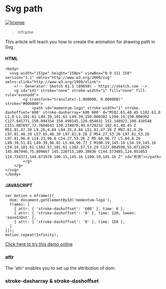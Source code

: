# Svg path

[![license](https://img.shields.io/github/license/momentum-design/momentum-ui.svg?color=blueviolet)](https://github.com/momentum-design/momentum-ui/blob/master/charts/LICENSE)

> mframe

This article will teach you how to create the animation for drawing path in Svg.

#### HTML

```
<body>
  <svg width="151px" height="150px" viewBox="0 0 151 150" version="1.1" xmlns="http://www.w3.org/2000/svg" xmlns:xlink="http://www.w3.org/1999/xlink">
    <!-- Generator: Sketch 61.1 (89650) - https://sketch.com -->
    <g id="id1" stroke="none" stroke-width="1" fill="none" fill-rule="evenodd">
        <g transform="translate(-1.000000, 0.000000)" stroke="#000000">
            <path id="momentum-logo" stroke-width="1" stroke-dashoffset='600' stroke-dasharray='600 600' d="M102.61,48.45 L102.61,0 L1,0 L1,101.61 L49.39,101.61 L49.39,150.000302 L100.19,150.000302 C127.841771,150.094354 150.490145,128.054631 151.148921,100.410548 C151.807697,72.7664643 130.234876,49.6729232 102.61,48.45 Z M51.81,47.39 L9.26,4.84 L94.35,4.84 L51.81,47.39 Z M97.81,8.26 L97.81,48.39 L57.65,48.39 L97.81,8.26 Z M54.27,53.26 L97.81,53.26 L97.81,96.8 L54.23,96.8 L54.27,53.26 Z M5.84,96.77 L5.84,8.26 L49.39,51.81 L49.39,96.81 L5.84,96.77 Z M100.19,145.16 L54.19,145.16 L54.19,101.61 L102.57,101.61 L102.57,53.29 C127.084598,55.0711029 145.867946,75.809667 145.220715,100.38036 C144.573485,124.951053 124.724371,144.671978 100.15,145.16 L100.19,145.16 Z" id="形状"></path>
        </g>
    </g>
</svg>
</body>
```

#### JAVASCRIPT

```
var motion = mframe([{
  dom: document.getElementById('momentum-logo'),
  frames: [
    { attr: { 'stroke-dashoffset': '600' }, time: 0 },
    { attr: { 'stroke-dashoffset': '0' }, time: 120, tween: 'easeInOut' },
    { attr: { 'stroke-dashoffset': '0' }, time: 150 },
  ]
}]);
motion.repeat(Infinity);
```

[Click here to try this demo online](https://codepen.io/arthusliang/pen/GRJWadP)

### attr

The 'attr' enables you to set up the attribution of dom.

### stroke-dasharray & stroke-dashoffset
